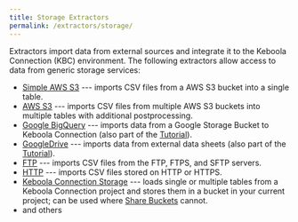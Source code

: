 ```yaml
---
title: Storage Extractors
permalink: /extractors/storage/
---
```


Extractors import data from external sources and integrate it to the Keboola Connection (KBC) environment.
The following extractors allow access to data from generic storage services:

- [Simple AWS S3](/extractors/storage/simple-aws-s3) --- imports CSV files from a AWS S3 bucket into a single table.
- [AWS S3](/extractors/storage/aws-s3) --- imports CSV files from multiple AWS S3 buckets into multiple tables with additional postprocessing.
- [Google BigQuery](/extractors/storage/bigquery) --- imports data from a Google Storage Bucket to Keboola Connection (also part of
the [Tutorial](/tutorial/ad-hoc/#using-bigquery-extractor)).
- [GoogleDrive](/extractors/storage/google-drive/) --- imports data from external data sheets (also part of the [Tutorial](/tutorial/load/googledrive/)).
- [FTP](/extractors/storage/ftp) --- imports CSV files from the FTP, FTPS, and SFTP servers.
- [HTTP](/extractors/storage/http/) --- imports CSV files stored on HTTP or HTTPS.
- [Keboola Connection Storage](/extractors/storage/storage-api/) --- loads single or multiple tables from a Keboola Connection project and
stores them in a bucket in your current project; can be used where [Share Buckets](/storage/buckets/sharing/) cannot.
- and others
